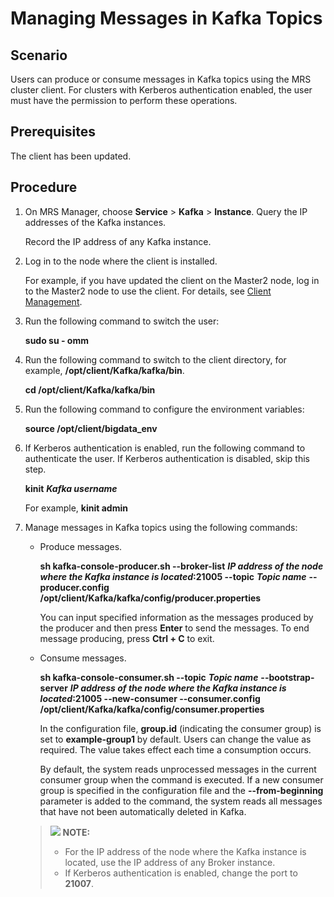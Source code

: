 # Managing Messages in Kafka Topics<a name="EN-US_TOPIC_0125375527"></a>

## Scenario<a name="sbbd9f80b60f54249af96f7cab5d397d1"></a>

Users can produce or consume messages in Kafka topics using the MRS cluster client. For clusters with Kerberos authentication enabled, the user must have the permission to perform these operations.

## Prerequisites<a name="sb30cd6d5ec904393ad5f0bbd9f93d829"></a>

The client has been updated.

## Procedure<a name="s14181899c3ca436bb0b5b5f1221e7dd2"></a>

1.  On MRS Manager, choose  **Service**  \>  **Kafka**  \>  **Instance**. Query the IP addresses of the Kafka instances.

    Record the IP address of any Kafka instance.

2.  Log in to the node where the client is installed.

    For example, if you have updated the client on the Master2 node, log in to the Master2 node to use the client. For details, see  [Client Management](client_management).

3.  Run the following command to switch the user:

    **sudo su - omm**

4.  Run the following command to switch to the client directory, for example,  **/opt/client/Kafka/kafka/bin**.

    **cd /opt/client/Kafka/kafka/bin**

5.  Run the following command to configure the environment variables:

    **source /opt/client/bigdata\_env**

6.  If Kerberos authentication is enabled, run the following command to authenticate the user. If Kerberos authentication is disabled, skip this step.

    **kinit** _**Kafka username**_

    For example,  **kinit admin**

7.  Manage messages in Kafka topics using the following commands:

    -   Produce messages.

        **sh kafka-console-producer.sh --broker-list** _**IP address of the node where the Kafka instance is located**_**:21005 --topic** _**Topic name**_ **--producer.config /opt/client/Kafka/kafka/config/producer.properties**

        You can input specified information as the messages produced by the producer and then press  **Enter** to send the messages. To end message producing, press **Ctrl + C**  to exit.

    -   Consume messages.

        **sh kafka-console-consumer.sh --topic** _**Topic name**_ **--bootstrap-server** _**IP address of the node where the Kafka instance is located**_**:21005 --new-consumer --consumer.config /opt/client/Kafka/kafka/config/consumer.properties**

        In the configuration file,  **group.id** \(indicating the consumer group\) is set to **example-group1**  by default. Users can change the value as required. The value takes effect each time a consumption occurs.

        By default, the system reads unprocessed messages in the current consumer group when the command is executed. If a new consumer group is specified in the configuration file and the  **--from-beginning**  parameter is added to the command, the system reads all messages that have not been automatically deleted in Kafka.

    >![](/images/icon-note.gif) **NOTE:**   
    >-   For the IP address of the node where the Kafka instance is located, use the IP address of any Broker instance.  
    >-   If Kerberos authentication is enabled, change the port to  **21007**.  


